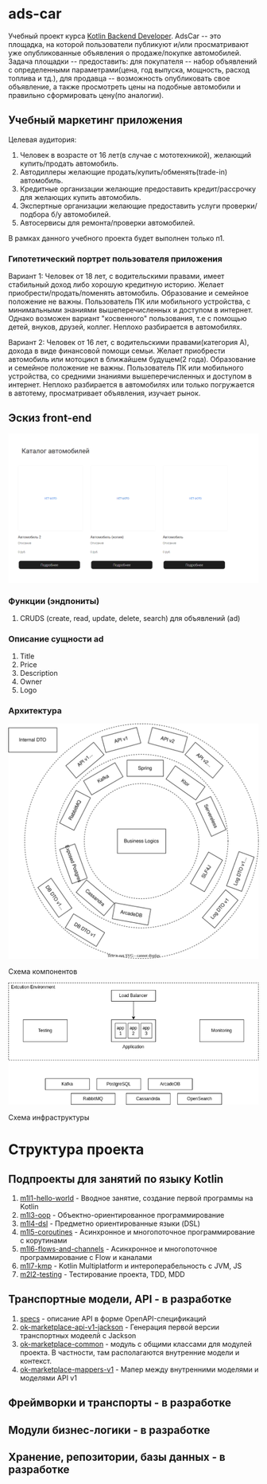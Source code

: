 # ads-car

Учебный проект
курса [Kotlin Backend Developer](https://github.com/ahton005/adscar).
AdsCar -- это площадка, на которой пользователи публикуют и/или просматривают уже опубликованные объявления о
продаже/покупке автомобилей.
Задача площадки --
предоставить: для покупателя -- набор объявлений с определенными параметрами(цена, год выпуска, мощность, расход топлива
и тд.), для
продавца -- возможность опубликовать свое объявление, а также просмотреть цены на подобные автомобили и правильно
сформировать цену(по аналогии).

## Учебный маркетинг приложения

Целевая аудитория:

1. Человек в возрасте от 16 лет(в случае с мототехникой), желающий купить/продать автомобиль.
2. Автодиллеры желающие продать/купить/обменять(trade-in) автомобиль.
3. Кредитные организации желающие предоставить кредит/рассрочку для желающих купить автомобиль.
4. Экспертные организации желающие предоставить услуги проверки/подбора б/у автомобилей.
5. Автосервисы для ремонта/проверки автомобилей.

В рамках данного учебного проекта будет выполнен только п1.

### Гипотетический портрет пользователя приложения

Вариант 1:
Человек от 18 лет, с водительскими правами, имеет стабильный доход либо хорошую кредитную историю. Желает
приобрести/продать/поменять автомобиль.
Образование и семейное положение не важны. Пользователь ПК или мобильного устройства, с минимальными знаниями
вышеперечисленных и доступом в интернет.
Однако возможен вариант "косвенного" пользования, т.е с помощью детей, внуков, друзей, коллег. Неплохо разбирается в
автомобилях.

Вариант 2:
Человек от 16 лет, с водительскими правами(категория А), дохода в виде финансовой помощи семьи. Желает приобрести
автомобиль или мотоцикл в ближайшем будущем(2 года).
Образование и семейное положение не важны. Пользователь ПК или мобильного устройства, со средними знаниями
вышеперечисленных и доступом в интернет.
Неплохо разбирается в автомобилях или только погружается в автотему, просматривает объявления, изучает рынок.

## Эскиз front-end

![](imgs/design.png)

### Функции (эндпониты)

1. CRUDS (create, read, update, delete, search) для объявлений (ad)

### Описание сущности ad
 1. Title
 2. Price
 3. Description
 4. Owner
 5. Logo

### Архитектура

![](imgs/arch.drawio.svg)

Схема компонентов

![](imgs/infrastructure.drawio.png)

Схема инфраструктуры
# Структура проекта

## Подпроекты для занятий по языку Kotlin

1. [m1l1-hello-world](m1l1-hello-world) - Вводное занятие, создание первой программы на Kotlin
3. [m1l3-oop](m1l3-oop) - Объектно-ориентированное программирование
3. [m1l4-dsl](m1l4-dsl) - Предметно ориентированные языки (DSL)
4. [m1l5-coroutines](m1l5-coroutines) - Асинхронное и многопоточное программирование с корутинами
4. [m1l6-flows-and-channels](m1l6-flows-and-channels) - Асинхронное и многопоточное программирование с Flow и каналами
5. [m1l7-kmp](m1l7-kmp) - Kotlin Multiplatform и интероперабельность с JVM, JS
6. [m2l2-testing](m2l2-testing) - Тестирование проекта, TDD, MDD

## Транспортные модели, API - в разработке

1. [specs](specs) - описание API в форме OpenAPI-спецификаций
2. [ok-marketplace-api-v1-jackson](adsCar-api-v1-jackson) - Генерация первой версии транспортных модеелй с
   Jackson
3. [ok-marketplace-common](adsCar-common) - модуль с общими классами для модулей проекта. В частности, там
   располагаются внутренние модели и контекст.
4. [ok-marketplace-mappers-v1](ok-marketplace-mappers-v1) - Мапер между внутренними моделями и моделями API v1

## Фреймворки и транспорты - в разработке

[//]: # (1. [ok-marketplace-services]&#40;ok-marketplace-services&#41; - Сервис. Служит оберткой для модуля бизнес-логики. Подключается)

[//]: # (   всеми фреймворками &#40;модулями `*-app-*`&#41;)

[//]: # (1. [ok-marketplace-app-spring]&#40;ok-marketplace-app-spring&#41; - Приложение на Spring Framework)

[//]: # (1. [ok-marketplace-app-ktor]&#40;ok-marketplace-app-ktor&#41; - Приложение на Ktor JVM)

[//]: # (1. [ok-marketplace-app-ktor-native]&#40;ok-marketplace-app-ktor-native&#41; - Приложение на Ktor Native)

[//]: # (1. [ok-marketplace-app-ktor-common]&#40;ok-marketplace-app-ktor-common&#41; - Общая логика для Ktor JVM и Ktor Native)

[//]: # (1. [ok-marketplace-app-knative]&#40;ok-marketplace-app-knative&#41; - Скрипты запуска приложения в KNative)

[//]: # (1. [ok-marketplace-app-rabbit]&#40;ok-marketplace-app-rabbit&#41; - Микросервис на RabbitMQ)

[//]: # (1. [ok-marketplace-app-kafka]&#40;ok-marketplace-app-kafka&#41; - Микросервис на Kafka)

## Модули бизнес-логики - в разработке

[//]: # (1. [ok-marketplace-stubs]&#40;ok-marketplace-stubs&#41; - Стабы для ответов сервиса)

[//]: # (1. [ok-marketplace-biz]&#40;ok-marketplace-biz&#41; - Модуль бизнес-логики приложения)

## Хранение, репозитории, базы данных - в разработке

[//]: # (1. [ok-marketplace-repo-test]&#40;ok-marketplace-repo-test&#41; - Базовые тесты для репозиториев всех баз данных)

[//]: # (2. [ok-marketplace-repo-inmemory]&#40;ok-marketplace-repo-inmemory&#41; - Репозиторий на базе кэша в памяти для тестирования)

[//]: # (3. [ok-marketplace-repo-sql]&#40;ok-marketplace-repo-sql&#41; - Репозиторий на базе PostgreSQL)

[//]: # (4. [ok-marketplace-repo-cassandra]&#40;ok-marketplace-repo-cassandra&#41; - Репозиторий на базе Cassandra)

[//]: # (5. [ok-marketplace-repo-gremlin]&#40;ok-marketplace-repo-gremlin&#41; - Репозиторий на базе Apache TinkerPop Gremlin и ArcadeDb)
